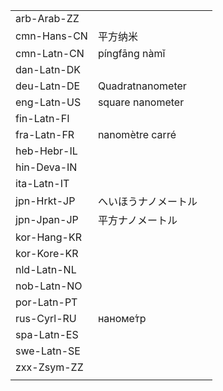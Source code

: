 | | | |
|-|-|-|
| arb-Arab-ZZ |  |  |
| cmn-Hans-CN | 平方纳米 |  |
| cmn-Latn-CN | píngfāng nàmǐ |  |
| dan-Latn-DK |  |  |
| deu-Latn-DE | Quadratnanometer |  |
| eng-Latn-US | square nanometer |  |
| fin-Latn-FI |  |  |
| fra-Latn-FR | nanomètre carré |  |
| heb-Hebr-IL |  |  |
| hin-Deva-IN |  |  |
| ita-Latn-IT |  |  |
| jpn-Hrkt-JP | へいほうナノメートル |  |
| jpn-Jpan-JP | 平方ナノメートル |  |
| kor-Hang-KR |  |  |
| kor-Kore-KR |  |  |
| nld-Latn-NL |  |  |
| nob-Latn-NO |  |  |
| por-Latn-PT |  |  |
| rus-Cyrl-RU | наноме́тр |  |
| spa-Latn-ES |  |  |
| swe-Latn-SE |  |  |
| zxx-Zsym-ZZ |  |  |
|  |  |  |
